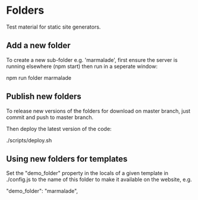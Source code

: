 # Folders

Test material for static site generators. 

## Add a new folder

To create a new sub-folder e.g. 'marmalade', first ensure the server is running elsewhere (npm start) then run in a seperate window:

npm run folder marmalade

## Publish new folders

To release new versions of the folders for download on master branch, just commit and push to master branch.

Then deploy the latest version of the code:

./scripts/deploy.sh

## Using new folders for templates

Set the "demo_folder" property in the locals of a given template in ./config.js to the name of this folder to make it available on the website, e.g.

"demo_folder": "marmalade",
